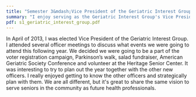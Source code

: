 ```yaml
---
title: "Semester 3&mdash;Vice President of the Geriatric Interest Group"
summary: "I enjoy serving as the Geriatric Interest Group's Vice President."
pdf: s1_geriatric_interest_group.pdf
---
```

In April of 2013, I was elected Vice President of the Geriatric Interest
Group. I attended several officer meetings to discuss what events we were
going to attend this following year. We decided we were going
to be a part of the voter registration campaign, Parkinson’s walk, salad
fundraiser, American Geriatric Society Conference and volunteer at the
Heritage Senior Center. It was interesting to try to plan out the year
together with the other new officers.  I really enjoyed getting to know the other
officers and strategically plan with them. We are all different, but
it's great to share the same vision to serve seniors in the
community as future health professionals.
